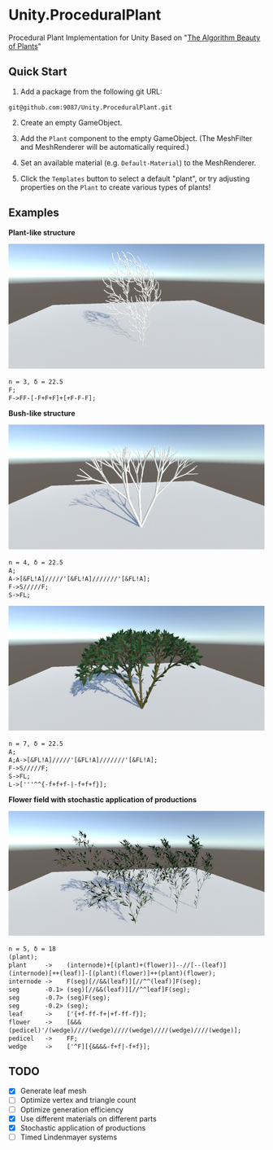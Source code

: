 # Unity.ProceduralPlant

Procedural Plant Implementation for Unity Based on "[The Algorithm Beauty of Plants](http://algorithmicbotany.org/papers/abop/abop.pdf)"

## Quick Start

1. Add a package from the following git URL:

```
git@github.com:9087/Unity.ProceduralPlant.git
```

2. Create an empty GameObject.

3. Add the `Plant` component to the empty GameObject. (The MeshFilter and MeshRenderer will be automatically required.)

4. Set an available material (e.g. `Default-Material`) to the MeshRenderer.

5. Click the `Templates` button to select a default "plant", or try adjusting properties on the `Plant` to create various types of plants!

## Examples

**Plant-like structure**

![Figure 1.24 n=3 delta=22.5](Documentation/figure.1.24.c.n=3.delta=22.5f.png)

```
n = 3, δ = 22.5
F;
F->FF-[-F+F+F]+[+F-F-F];
```

**Bush-like structure**

![Figure 1.25 n=4 delta=22.5](Documentation/figure.1.25.n=4.delta=22.5f.png)

```
n = 4, δ = 22.5
A;
A->[&FL!A]/////'[&FL!A]///////'[&FL!A];
F->S/////F;
S->FL;
```

![Figure 1.25 n=7 delta=22.5](Documentation/figure.1.25.n=7.delta=22.5f.color.png)

```
n = 7, δ = 22.5
A;
A;A->[&FL!A]/////'[&FL!A]///////'[&FL!A];
F->S/////F;
S->FL;
L->['''^^{-f+f+f-|-f+f+f}];
```

**Flower field with stochastic application of productions**

![Figure 1.28 Flower field](Documentation/figure.1.28.flowerfield.png)

```
n = 5, δ = 18
(plant);
plant     ->    (internode)+[(plant)+(flower)]--//[--(leaf)](internode)[++(leaf)]-[(plant)(flower)]++(plant)(flower);
internode ->    F(seg)[//&&(leaf)][//^^(leaf)]F(seg);
seg       -0.1> (seg)[//&&(leaf)][//^^leaf]F(seg);
seg       -0.7> (seg)F(seg);
seg       -0.2> (seg);
leaf      ->    ['{+f-ff-f+|+f-ff-f}];
flower    ->    [&&&(pedicel)'/(wedge)////(wedge)////(wedge)////(wedge)////(wedge)];
pedicel   ->    FF;
wedge     ->    ['^F][{&&&&-f+f|-f+f}];

```

## TODO

- [x] Generate leaf mesh
- [ ] Optimize vertex and triangle count
- [ ] Optimize generation efficiency
- [x] Use different materials on different parts
- [x] Stochastic application of productions
- [ ] Timed Lindenmayer systems